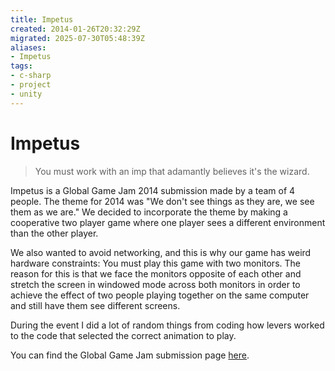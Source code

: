```yaml
---
title: Impetus
created: 2014-01-26T20:32:29Z
migrated: 2025-07-30T05:48:39Z
aliases:
- Impetus
tags:
- c-sharp
- project
- unity
---
```


# Impetus

> You must work with an imp that adamantly believes it's the wizard.

Impetus is a Global Game Jam 2014 submission made by a team of 4 people. The theme for 2014 was "We don't see things as they are, we see them as we are." We decided to incorporate the theme by making a cooperative two player game where one player sees a different environment than the other player.

We also wanted to avoid networking, and this is why our game has weird hardware constraints: You must play this game with two monitors. The reason for this is that we face the monitors opposite of each other and stretch the screen in windowed mode across both monitors in order to achieve the effect of two people playing together on the same computer and still have them see different screens.

During the event I did a lot of random things from coding how levers worked to the code that selected the correct animation to play.

You can find the Global Game Jam submission page [here](http://globalgamejam.org/2014/games/impetus).
